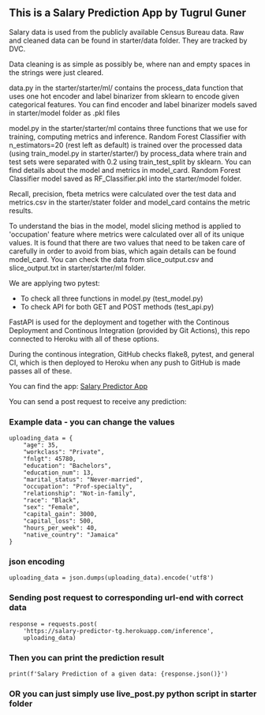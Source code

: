 ## This is a Salary Prediction App by Tugrul Guner

Salary data is used from the publicly available Census Bureau data. 
Raw and cleaned data can be found in starter/data folder. They are tracked by DVC.

Data cleaning is as simple as possibly be, where nan and empty spaces in the strings
were just cleared. 

data.py in the starter/starter/ml/ contains the process_data function that uses
one hot encoder and label binarizer from sklearn to encode given categorical features.
You can find encoder and label binarizer models saved in starter/model folder as .pkl files

model.py in the starter/starter/ml contains three functions that we use for training, computing
metrics and inference. Random Forest Classifier with n_estimators=20 (rest left as default) is trained
over the processed data (using train_model.py in starter/starter/) by process_data where train and 
test sets were separated with 0.2 using train_test_split by sklearn. You can find details about the 
model and metrics in model_card. Random Forest Classifier model saved as RF_Classifier.pkl 
into the starter/model folder.

Recall, precision, fbeta metrics were calculated over the test data and metrics.csv in the starter/stater folder 
and model_card contains the metric results.

To understand the bias in the model, model slicing method is applied to 'occupation' feature where metrics
were calculated over all of its unique values. It is found that there are two values that need to be
taken care of carefully in order to avoid from bias, which again details can be found model_card.
You can check the data from slice_output.csv and slice_output.txt in starter/starter/ml folder.

We are applying two pytest:
   * To check all three functions in model.py (test_model.py)
   * To check API for both GET and POST methods (test_api.py)

FastAPI is used for the deployment and together with the Continous Deployment and Continous Integration
(provided by Git Actions), this repo connected to Heroku with all of these options.

During the continous integration, GitHub checks flake8, pytest, and general CI, which is then deployed
to Heroku when any push to GitHub is made passes all of these.

You can find the app: [Salary Predictor App](https://salary-predictor-tg.herokuapp.com/)

You can send a post request to receive any prediction:

### Example data - you can change the values
```
uploading_data = {
    "age": 35,
    "workclass": "Private",
    "fnlgt": 45780,
    "education": "Bachelors",
    "education_num": 13,
    "marital_status": "Never-married",
    "occupation": "Prof-specialty",
    "relationship": "Not-in-family",
    "race": "Black",
    "sex": "Female",
    "capital_gain": 3000,
    "capital_loss": 500,
    "hours_per_week": 40,
    "native_country": "Jamaica"
}
```

### json encoding
```
uploading_data = json.dumps(uploading_data).encode('utf8')
```
### Sending post request to corresponding url-end with correct data
```
response = requests.post(
    'https://salary-predictor-tg.herokuapp.com/inference', 
    uploading_data)
```
### Then you can print the prediction result
```
print(f'Salary Prediction of a given data: {response.json()}')
```
### OR you can just simply use live_post.py python script in starter folder